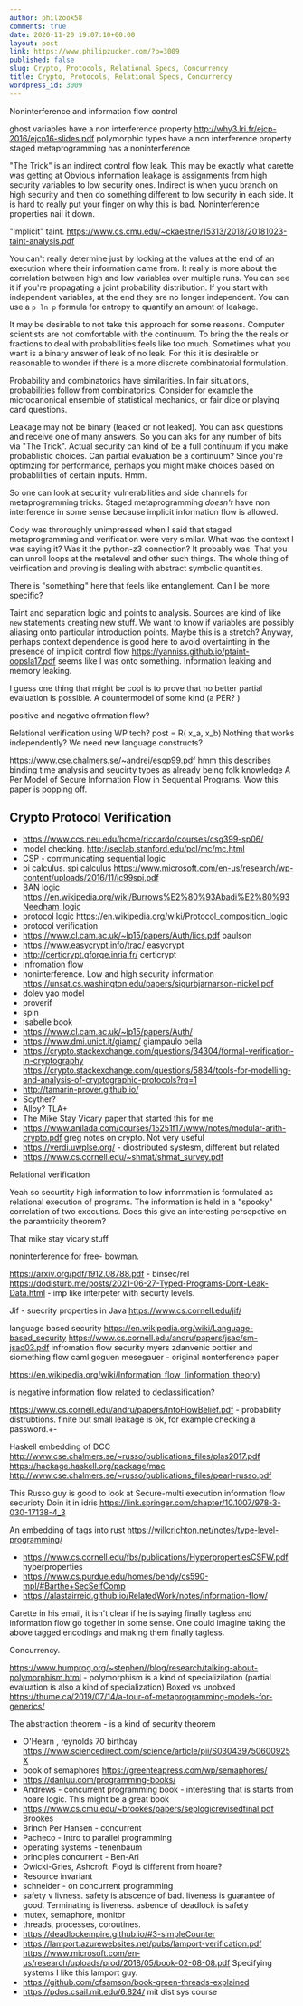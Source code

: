 ```yaml
---
author: philzook58
comments: true
date: 2020-11-20 19:07:10+00:00
layout: post
link: https://www.philipzucker.com/?p=3009
published: false
slug: Crypto, Protocols, Relational Specs, Concurrency
title: Crypto, Protocols, Relational Specs, Concurrency
wordpress_id: 3009
---
```


Noninterference and information flow control

ghost variables have a non interference property http://why3.lri.fr/ejcp-2016/ejcp16-slides.pdf
polymorphic types have a non interference property
staged metaprogramming has a noninterference

"The Trick" is an indirect control flow leak. This may be exactly what carette was getting at
Obvious information leakage is assignments from high security variables to low security ones.
Indirect is when yuou branch on high security and then do something different to low security in each side. It is hard to really put your finger on why this is bad. Noninterference properties nail it down.

"Implicit" taint. https://www.cs.cmu.edu/~ckaestne/15313/2018/20181023-taint-analysis.pdf

You can't really determine just by looking at the values at the end of an execution where their information came from. It really is more about the correlation between high and low variables over multiple runs.
You can see it if you're propagating a joint probability distribution. If you start with independent variables, at the end they are no longer independent. You can use a `p ln p` formula for entropy to quantify an amount of leakage.

It may be desirable to not take this approach for some reasons. Computer scientists are not comfortable with the continuum. To bring the the reals or fractions to deal with probabilities feels like too much. Sometimes what you want is a binary answer of leak of no leak. For this it is desirable or reasonable to wonder if there is a more discrete combinatorial formulation.

Probability and combinatorics have similarities. In fair situations, probabilities follow from combinatorics.  Consider for example the microcanonical ensemble of statistical mechanics, or fair dice or playing card questions.


Leakage may not be binary (leaked or not leaked). You can ask questions and receive one of many answers. So you can aks for any number of bits via "The Trick".
Actual security can kind of be a full continuum if you make probablistic choices. Can partial evaluation be a continuum? Since you're optimzing for performance, perhaps you might make choices based on probablilities of certain inputs. Hmm.



So one can look at security vulnerabilities and side channels for metaprogramming tricks. Staged metaprogramming _doesn't_ have non interference in some sense because implicit information flow is allowed.

Cody was throroughly unimpressed when I said that staged metaprogramming and verification were very similar. What was the context I was saying it? Was it the python-z3 connection? It probably was. That you can unroll loops at the metalevel and other such things. The whole thing of veirfication and proving is dealing with abstract symbolic quantities.

There is "something" here that feels like entanglement. Can I be more specific?


Taint and separation logic and points to analysis. Sources are kind of like `new` statements creating new stuff. We want to know if variables are possibly aliasing onto particular introduction points. Maybe this is a stretch? Anyway, perhaps context dependence is good here to avoid overtainting in the presence of implicit control flow https://yanniss.github.io/ptaint-oopsla17.pdf seems like I was onto something. Information leaking and memory leaking.

I guess one thing that might be cool is to prove that no better partial evaluation is possible. A countermodel of some kind (a PER? )

positive  and negative ofrmation flow?

Relational verification using WP tech?
post = R( x_a, x_b)
Nothing that works independently?
We need new language constructs?

https://www.cse.chalmers.se/~andrei/esop99.pdf hmm this describes binding time analysis and seucirty types as already being folk knowledge
A Per Model of Secure Information Flow in Sequential Programs. Wow this paper is popping off.


## Crypto Protocol Verification

  * https://www.ccs.neu.edu/home/riccardo/courses/csg399-sp06/
  * model checking. http://seclab.stanford.edu/pcl/mc/mc.html
  * CSP - communicating sequential logic
  * pi calculus. spi calculus https://www.microsoft.com/en-us/research/wp-content/uploads/2016/11/ic99spi.pdf
  * BAN logic https://en.wikipedia.org/wiki/Burrows%E2%80%93Abadi%E2%80%93Needham_logic
  * protocol logic  https://en.wikipedia.org/wiki/Protocol_composition_logic
  * protocol verification
  * https://www.cl.cam.ac.uk/~lp15/papers/Auth/lics.pdf paulson 
  * https://www.easycrypt.info/trac/ easycrypt
  * http://certicrypt.gforge.inria.fr/ certicrypt
  * infromation flow
  * noninterference. Low and high security information https://unsat.cs.washington.edu/papers/sigurbjarnarson-nickel.pdf
  * dolev yao model
  * proverif
  * spin
  * isabelle book 
  * https://www.cl.cam.ac.uk/~lp15/papers/Auth/
  * https://www.dmi.unict.it/giamp/ giampaulo bella
  * https://crypto.stackexchange.com/questions/34304/formal-verification-in-cryptography https://crypto.stackexchange.com/questions/5834/tools-for-modelling-and-analysis-of-cryptographic-protocols?rq=1
  * http://tamarin-prover.github.io/
  * Scyther?
  * Alloy? TLA+
  * The Mike Stay Vicary paper that started this for me
  * https://www.anilada.com/courses/15251f17/www/notes/modular-arith-crypto.pdf greg notes on crypto. Not very useful
  * https://verdi.uwplse.org/ - diostributed systesm, different but related
  * https://www.cs.cornell.edu/~shmat/shmat_survey.pdf






Relational verification

Yeah so securtity high information to low infornmation is formulated as relational execution of programs. The information is held in a "spooky" correlation of two executions. Does this give an interesting persepctive on the paramtricity theorem?

That mike stay vicary stuff

noninterference for free- bowman.

https://arxiv.org/pdf/1912.08788.pdf - binsec/rel
https://dodisturb.me/posts/2021-06-27-Typed-Programs-Dont-Leak-Data.html - imp like interpeter with securty levels.

Jif - suecrity properties in Java https://www.cs.cornell.edu/jif/

language based security https://en.wikipedia.org/wiki/Language-based_security https://www.cs.cornell.edu/andru/papers/jsac/sm-jsac03.pdf
infromation flow security
myers zdanvenic
pottier and siomething flow caml
goguen mesegauer - original nonterference paper

https://en.wikipedia.org/wiki/Information_flow_(information_theory)

is negative information flow related to declassification?

https://www.cs.cornell.edu/andru/papers/InfoFlowBelief.pdf - probability distrubtions. finite but small leakage is ok, for example checking a password.+-

Haskell embedding of DCC
http://www.cse.chalmers.se/~russo/publications_files/plas2017.pdf
https://hackage.haskell.org/package/mac
http://www.cse.chalmers.se/~russo/publications_files/pearl-russo.pdf

This Russo guy is good to look at
Secure-multi execution
information flow securioty
Doin it in idris https://link.springer.com/chapter/10.1007/978-3-030-17138-4_3

An embedding of tags into rust
https://willcrichton.net/notes/type-level-programming/



  * https://www.cs.cornell.edu/fbs/publications/HyperpropertiesCSFW.pdf hyperproperties
  * https://www.cs.purdue.edu/homes/bendy/cs590-mpl/#Barthe+SecSelfComp
  * https://alastairreid.github.io/RelatedWork/notes/information-flow/



Carette in his email, it isn't clear if he is saying finally tagless and information flow go together in some sense.
One could imagine taking the above tagged encodings and making them finally tagless.


Concurrency. 



https://www.humprog.org/~stephen//blog/research/talking-about-polymorphism.html - polymorphism is a kind of specializilation (partial evaluation is also a kind of specialization)
Boxed vs unobxed
https://thume.ca/2019/07/14/a-tour-of-metaprogramming-models-for-generics/



The abstraction theorem - is a kind of security theorem



  * O'Hearn , reynolds 70 birthday https://www.sciencedirect.com/science/article/pii/S030439750600925X
  * book of semaphores https://greenteapress.com/wp/semaphores/
  * https://danluu.com/programming-books/
  * Andrews - concurrent programming book - interesting that is starts from hoare logic. This might be a great book
  * https://www.cs.cmu.edu/~brookes/papers/seplogicrevisedfinal.pdf Brookes
  * Brinch Per Hansen - concurrent
  * Pacheco - Intro to parallel programming
  * operating systems - tenenbaum
  * principles concurrent - Ben-Ari
  * Owicki-Gries, Ashcroft. Floyd is different from hoare?
  * Resource invariant
  * schneider - on concurrent programming
  * safety v livness. safety is abscence of bad. liveness is guarantee of good. Terminating is liveness. asbence of deadlock is safety
  * mutex, semaphore, monitor
  * threads, processes, coroutines.
  * https://deadlockempire.github.io/#3-simpleCounter
  * https://lamport.azurewebsites.net/pubs/lamport-verification.pdf  https://www.microsoft.com/en-us/research/uploads/prod/2018/05/book-02-08-08.pdf Specifying systems I like this lamport guy. 
  * https://github.com/cfsamson/book-green-threads-explained
  * https://pdos.csail.mit.edu/6.824/ mit dist sys course

